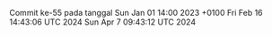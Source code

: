 Commit ke-55 pada tanggal Sun Jan 01 14:00 2023 +0100
Fri Feb 16 14:43:06 UTC 2024
Sun Apr  7 09:43:12 UTC 2024
